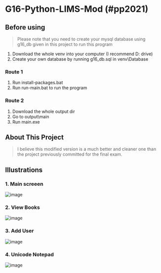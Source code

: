 # G16-Python-LIMS-Mod (#pp2021)

## Before using
> Please note that you need to create your mysql database using g16_db given in this project to run this program
1. Download the whole venv into your computer (I recommend D: drive)
2. Create your own database by running g16_db.sql in venv\Database
### Route 1
1. Run install-packages.bat 
2. Run run-main.bat to run the program
### Route 2
1. Download the whole output dir 
2. Go to output\main
3. Run main.exe

## About This Project
> I believe this modified version is a much better and cleaner one than the project previously committed for the final exam.

## Illustrations

### 1. Main screeen

![image](https://user-images.githubusercontent.com/47298653/119948768-604b2f00-bfc3-11eb-8ca0-535d3eb63070.png)

### 2. View Books

![image](https://user-images.githubusercontent.com/47298653/120001970-8b9f3f80-bffe-11eb-9475-a7becb9e375d.png)

### 3. Add User

![image](https://user-images.githubusercontent.com/47298653/120002131-b25d7600-bffe-11eb-9d1b-7ebc74f2438b.png)

### 4. Unicode Notepad

![image](https://user-images.githubusercontent.com/47298653/120003210-b938b880-bfff-11eb-9b17-8fadbedfac9d.png)





